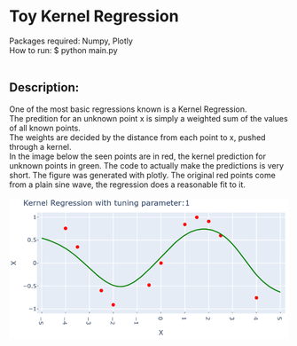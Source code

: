 # Toy Kernel Regression

Packages required: Numpy, Plotly <br>
How to run: $ python main.py <br>
<br>
## Description:<br>
One of the most basic regressions known is a Kernel Regression. <br>
The predition for an unknown point x is simply a weighted sum of the values of all known points. <br>
The weights are decided by the distance from each point to x, pushed through a kernel. <br>
In the image below the seen points are in red, the kernel prediction for unknown points in green. The code to actually make the predictions is very short. The figure was generated with plotly. The original red points come from a plain sine wave, the regression does a reasonable fit to it. <br> <br>
<img src="https://github.com/GiottoFrean/Small-Python-Projects/blob/main/KernelRegression/example_output.png" alt="example output" width="600"/>
